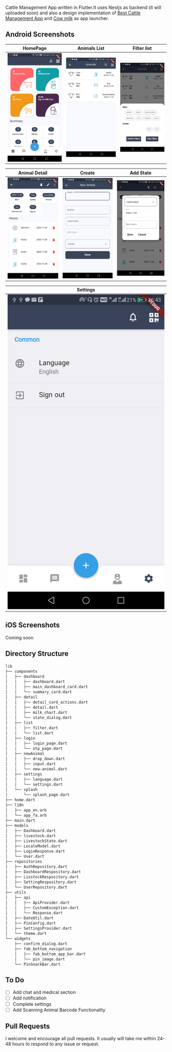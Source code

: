 Cattle Management App written in Flutter.It uses Nestjs as backend (it will uploaded soon) and also a design implementation of [Best Cattle Management App](https://dribbble.com/shots/10497109-Best-Cattle-Management-App) and [Cow milk](https://dribbble.com/shots/13081526-Cow-milk) as app launcher.


## Android Screenshots

  HomePage                 |   Animals List        |  Filter list
:-------------------------:|:-------------------------:|:-------------------------:
![](https://github.com/k2288/cattle/blob/master/ss/flutter_01.png?raw=true)|![](https://github.com/k2288/cattle/blob/master/ss/flutter_02.png?raw=true)|![](https://github.com/k2288/cattle/blob/master/ss/flutter_05.png?raw=true)

  Animal Detail                 |   Create        |  Add State
:-------------------------:|:-------------------------:|:-------------------------:
![](https://github.com/k2288/cattle/blob/master/ss/flutter_03.png?raw=true)|![](https://github.com/k2288/cattle/blob/master/ss/flutter_06.png?raw=true)|![](https://github.com/k2288/cattle/blob/master/ss/flutter_07.png?raw=true)

  Settings               |             
:-------------------------:|
![](https://github.com/k2288/cattle/blob/master/ss/flutter_04.png?raw=true)|

## iOS Screenshots
Coming soon
## Directory Structure
```
lib
├── components
│   ├── dashboard
│   │   ├── dashboard.dart
│   │   ├── main_dashboard_card.dart
│   │   └── summary_card.dart
│   ├── detail
│   │   ├── detail_card_actions.dart
│   │   ├── detail.dart
│   │   ├── milk_chart.dart
│   │   └── state_dialog.dart
│   ├── list
│   │   ├── filter.dart
│   │   └── list.dart
│   ├── login
│   │   ├── login_page.dart
│   │   └── otp_page.dart
│   ├── newAnimal
│   │   ├── drop_down.dart
│   │   ├── input.dart
│   │   └── new-animal.dart
│   ├── settings
│   │   ├── language.dart
│   │   └── settings.dart
│   └── splash
│       └── splash_page.dart
├── home.dart
├── l10n
│   ├── app_en.arb
│   └── app_fa.arb
├── main.dart
├── models
│   ├── Dashboard.dart
│   ├── livestock.dart
│   ├── LivestockState.dart
│   ├── LocaleModel.dart
│   ├── LoginResponse.dart
│   └── User.dart
├── repositories
│   ├── AuthRepository.dart
│   ├── DashboardRespository.dart
│   ├── LivstockRespository.dart
│   ├── SettingRespository.dart
│   └── UserRepository.dart
├── utils
│   ├── api
│   │   ├── ApiProvider.dart
│   │   ├── CustomException.dart
│   │   └── Response.dart
│   ├── DateUtil.dart
│   ├── PinConfig.dart
│   ├── SettingsProvider.dart
│   └── theme.dart
└── widgets
    ├── confirm_dialog.dart
    ├── fab_bottom_navigation
    │   ├── fab_bottom_app_bar.dart
    │   └── pin_image.dart
    └── PinSnackBar.dart

```

## To Do
- [ ] Add chat and medical section
- [ ] Add notification
- [ ] Complete settings
- [ ] Add Scanning Animal Barcode Functionality

## Pull Requests

I welcome and encourage all pull requests. It usually will take me within 24-48 hours to respond to any issue or request.